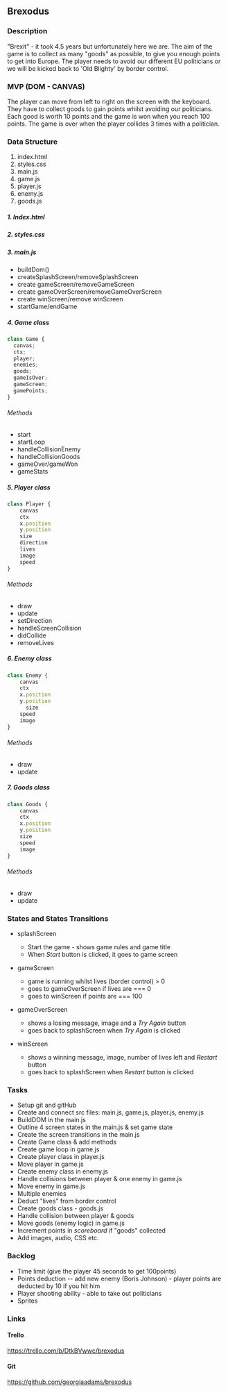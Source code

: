 ## Brexodus

### Description

"Brexit" - it took 4.5 years but unfortunately here we are. The aim of the game is to collect as many "goods" as possible, to give you enough points to get into Europe. The player needs to avoid our different EU politicians or we will be kicked back to 'Old Blighty' by border control.

### MVP (DOM - CANVAS)

The player can move from left to right on the screen with the keyboard. They have to collect goods to gain points whilst avoiding our politicians. Each good is worth 10 points and the game is won when you reach 100 points. The game is over when the player collides 3 times with a politician.

### Data Structure

1. index.html
2. styles.css
3. main.js
4. game.js
5. player.js
6. enemy.js
7. goods.js

##### 1. Index.html

##### 2. styles.css

##### 3. main.js

- buildDom()
- createSplashScreen/removeSplashScreen
- create gameScreen/removeGameScreen
- create gameOverScreen/removeGameOverScreen
- create winScreen/remove winScreen
- startGame/endGame

##### 4. Game class

```javascript
class Game {
  canvas;
  ctx;
  player;
  enemies;
  goods;
  gameIsOver;
  gameScreen;
  gamePoints;
}
```

###### Methods

- start
- startLoop
- handleCollisionEnemy
- handleCollisionGoods
- gameOver/gameWon
- gameStats

##### 5. Player class

```js
class Player {
    canvas
    ctx
    x.position
    y.position
    size
    direction
    lives
    image
    speed
}
```

###### Methods

- draw
- update
- setDirection
- handleScreenCollision
- didCollide
- removeLives

##### 6. Enemy class

```js
class Enemy {
    canvas
    ctx
    x.position
    y.position
	  size
    speed
    image
}
```

###### Methods

- draw
- update

##### 7. Goods class

```js
class Goods {
    canvas
    ctx
    x.position
    y.position
    size
    speed
    image
}
```

###### Methods

- draw
- update

### States and States Transitions

- splashScreen

  - Start the game - shows game rules and game title
  - When _Start_ button is clicked, it goes to game screen

- gameScreen

  - game is running whilst lives (border control) > 0
  - goes to gameOverScreen if lives are === 0
  - goes to winScreen if points are === 100

- gameOverScreen

  - shows a losing message, image and a _Try Again_ button
  - goes back to splashScreen when _Try Again_ is clicked

- winScreen

  - shows a winning message, image, number of lives left and _Restart_ button
  - goes back to splashScreen when _Restart_ button is clicked

### Tasks

- Setup git and gitHub
- Create and connect src files: main.js, game.js, player.js, enemy.js
- BuildDOM in the main.js
- Outline 4 screen states in the main.js & set game state
- Create the screen transitions in the main.js
- Create Game class & add methods
- Create game loop in game.js
- Create player class in player.js
- Move player in game.js
- Create enemy class in enemy.js
- Handle collisions between player & one enemy in game.js
- Move enemy in game.js
- Multiple enemies
- Deduct "lives" from border control
- Create goods class - goods.js
- Handle collision between player & goods
- Move goods (enemy logic) in game.js
- Increment points in _scoreboard_ if "goods" collected
- Add images, audio, CSS etc.

### Backlog

- Time limit (give the player 45 seconds to get 100points)
- Points deduction -- add new enemy (Boris Johnson) - player points are deducted by 10 if you hit him
- Player shooting ability - able to take out politicians
- Sprites

### Links

#### Trello

https://trello.com/b/DtkBVwwc/brexodus

#### Git

https://github.com/georgiaadams/brexodus
